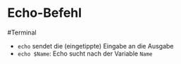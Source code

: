 # Echo-Befehl

#Terminal

- `echo` sendet die (eingetippte) Eingabe an die Ausgabe
- `echo $Name`: Echo sucht nach der Variable `Name`
